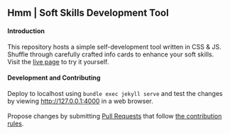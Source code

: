 ## Hmm | Soft Skills Development Tool

#### Introduction
This repository hosts a simple self-development tool written in CSS & JS.<br>
Shuffle through carefully crafted info cards to enhance your soft skills.<br>
Visit the [live page](https://igpenguin.github.io/hmm) to try it yourself.<br>

#### Development and Contributing
Deploy to localhost using ```bundle exec jekyll serve``` and test the changes by viewing http://127.0.0.1:4000 in a web browser.<br>
<br>
Propose changes by submitting [Pull Requests](https://github.com/IGPenguin/hmm/pulls) that follow [the contribution rules](https://github.com/IGPenguin/hmm/blob/gh-pages/.github/CONTRIBUTING.md "the contribution rules").
